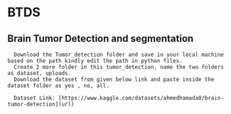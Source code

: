 # BTDS

## Brain Tumor Detection and segmentation
      Download the Tumor_detection folder and save in your local machine based on the path kindly edit the path in python files. 
      Create 2 more folder in this tumor_detection, name the two folders as dataset, uploads. 
      Download the dataset from given below link and paste inside the dataset folder as yes , no, all.
      
      Dataset Link: [https://www.kaggle.com/datasets/ahmedhamada0/brain-tumor-detection](url)
     
